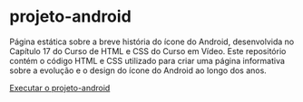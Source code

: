 # projeto-android
 Página estática sobre a breve história do ícone do Android, desenvolvida no Capítulo 17 do Curso de HTML e CSS do Curso em Vídeo. Este repositório contém o código HTML e CSS utilizado para criar uma página informativa sobre a evolução e o design do ícone do Android ao longo dos anos.

 <a href="https://adrianocosta01.github.io/projeto-android/">Executar o projeto-android</a>